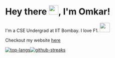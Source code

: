# Hey there <img src="https://raw.githubusercontent.com/MartinHeinz/MartinHeinz/master/wave.gif" width="30px">, I'm Omkar!

I'm a CSE Undergrad at IIT Bombay. I love F1. <img src="https://cultofthepartyparrot.com/parrots/hd/shuffleparrot.gif" width="32" height="30"/>

Checkout my website <a href = "https://sudo-boo.github.io/" targer="_blank">here</a>

<p>
<!--   <img src="https://komarev.com/ghpvc/?username=sudo-boo" alt="wermos" style="vertical-align:middle;" /> -->
<!--   <a href="https://www.linkedin.com/in/omkar-shirpure/">
    <img src="https://img.shields.io/badge/OmkarShirpure-blue?style=flat-square&logo=Linkedin&logoColor=white" alt="LinkedIn: Omkar Shirpure" style="vertical-align:middle;" />
  </a> -->
</p> 

<div style="display: flex; align-items: center;">
  <a href="https://github.com/sudo-boo/github-readme-stats">
  <img align="center" src="https://github-readme-stats.vercel.app/api/top-langs/?username=sudo-boo&layout=compact&theme=radical&langs_count=8&hide_border=true&cache_seconds=10" alt="top-langs" />
<!-- <img src="https://github-readme-stats.vercel.app/api/top-langs/?username=sudo-boo&layout=compact&theme=radical&langs_count=8&hide_border=true&cache_seconds=10" alt="top-langs" /> -->

</a>
<a href="https://github.com/sudo-boo/github-readme-stats">
  <img align="center" src="http://github-readme-streak-stats.herokuapp.com?user=sudo-boo&theme=radical&date_format=M%20j%5B%2C%20Y%5D&hide_border=true" alt="github-streaks"/>
</a>
<!--   <img src="https://github-readme-stats.vercel.app/api?username=sudo-boo&count_private=true&show_icons=true&theme=tokyonight" alt="Sudo-boo's GitHub Stats" style="height: 180px;"> -->
</div>


<!-- 
[![GitHub sudo-boo](https://img.shields.io/github/followers/sudo-boo?label=follow&style=social)](https://github.com/sudo-boo)

🌱 I’m currently self-learning **Unity** based 2D Game Development and various **Blockchain** related topics.
- 💬 Ask me about anything, I am happy to help.
- 📫 How to reach me: [desai.laxman2001@gmail.com](mailto:desai.laxman2001@gmail.com)
- ❤️ Solving Problems & Open Source!
- ⚡ Fun fact: I learned to code at the start of the pandemic!

## Languages and Tools

<code><img height="30" src="https://raw.githubusercontent.com/github/explore/80688e429a7d4ef2fca1e82350fe8e3517d3494d/topics/flutter/flutter.png"></code>
<code><img height="30" src="https://raw.githubusercontent.com/github/explore/80688e429a7d4ef2fca1e82350fe8e3517d3494d/topics/cpp/cpp.png"></code>
<code><img height="30" src="https://raw.githubusercontent.com/github/explore/80688e429a7d4ef2fca1e82350fe8e3517d3494d/topics/git/git.png"></code>
<code><img height="30" src="https://raw.githubusercontent.com/github/explore/80688e429a7d4ef2fca1e82350fe8e3517d3494d/topics/typescript/typescript.png"></code>
<code><img height="30" src="https://raw.githubusercontent.com/github/explore/80688e429a7d4ef2fca1e82350fe8e3517d3494d/topics/javascript/javascript.png"></code>
<code><img height="30" src="https://raw.githubusercontent.com/github/explore/80688e429a7d4ef2fca1e82350fe8e3517d3494d/topics/python/python.png"></code>
<code><img height="30" src="https://raw.githubusercontent.com/github/explore/80688e429a7d4ef2fca1e82350fe8e3517d3494d/topics/mysql/mysql.png"></code>
<code><img height="30" src="https://raw.githubusercontent.com/github/explore/80688e429a7d4ef2fca1e82350fe8e3517d3494d/topics/mongodb/mongodb.png"></code>
<code><img height="30" src="https://raw.githubusercontent.com/github/explore/80688e429a7d4ef2fca1e82350fe8e3517d3494d/topics/express/express.png"></code>
<code><img height="30" src="https://raw.githubusercontent.com/github/explore/80688e429a7d4ef2fca1e82350fe8e3517d3494d/topics/docker/docker.png"></code>
<code><img height="30" src="https://raw.githubusercontent.com/github/explore/80688e429a7d4ef2fca1e82350fe8e3517d3494d/topics/matlab/matlab.png"></code>
<code><img height="30" src="https://raw.githubusercontent.com/github/explore/80688e429a7d4ef2fca1e82350fe8e3517d3494d/topics/jupyter-notebook/jupyter-notebook.png"></code>
<code><img height="30" src="https://raw.githubusercontent.com/github/explore/80688e429a7d4ef2fca1e82350fe8e3517d3494d/topics/tensorflow/tensorflow.png"></code>
<code><img height="30" src="https://raw.githubusercontent.com/github/explore/80688e429a7d4ef2fca1e82350fe8e3517d3494d/topics/opencv/opencv.png"></code>
<code><img height="30" src="https://raw.githubusercontent.com/github/explore/80688e429a7d4ef2fca1e82350fe8e3517d3494d/topics/scikit-learn/scikit-learn.png"></code>

###### (In no particular ordering)

<!--<div align="center">
     <a href="https://github.com/sudo-boo/github-readme-stats">
    <img src="https://github-readme-stats.vercel.app/api/top-langs/?username=sudo-boo&layout=compact&theme=tokyonight" alt="Top Langs" style="height: 180px;">
  </a> -->



<!--
## Stats

[![Laxman's GitHub stats](https://github-readme-stats.vercel.app/api?username=relaxxpls&show_icons=true&count_private=true&theme=tokyonight)](https://github.com/relaxxpls/)

[![GitHub Streak](https://github-readme-streak-stats.herokuapp.com?user=relaxxpls&theme=tokyonight&hide_border=true&date_format=M%20j%5B%2C%20Y%5D)](https://github.com/relaxxpls/)

![](https://hit.yhype.me/github/profile?user_id=63250453)

![](https://github-readme-stats.vercel.app/api/wakatime?username=relaxxpls&api_domain=wakapi.fijit.club&bg_color=1A202C&title_color=2F855A&icon_color=2F855A&text_color=ffffff&custom_title=Wakapi%20Week%20Stats&layout=compact)

**relaxxpls/relaxxpls** is a ✨ _special_ ✨ repository because its `README.md` (this file) appears on your GitHub profile.

Here are some ideas to get you started:

- 🔭 I’m currently working on ...
- 🌱 I’m currently learning ...
- 👯 I’m looking to collaborate on ...
- 🤔 I’m looking for help with ...
- 💬 Ask me about ...
- 📫 How to reach me: ...
-->
